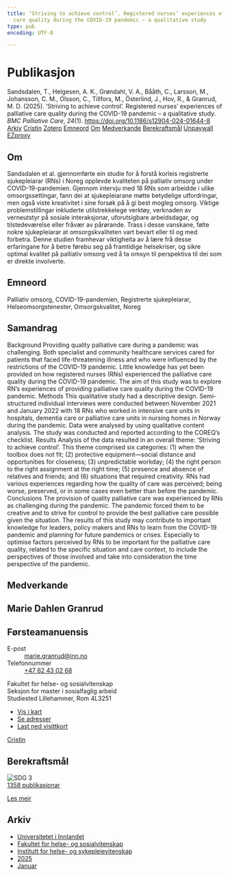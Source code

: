 ```yaml
---
title: ‘Striving to achieve control’. Registered nurses’ experiences of palliative
  care quality during the COVID-19 pandemic – a qualitative study
type: pub
encoding: UTF-8

---
```

<h1>Publikasjon</h1>
<article id="csl-bib-container-XAS5IDYB" class="csl-bib-container">
  <div class="csl-bib-body"> <div class="csl-entry">Sandsdalen, T., Helgesen, A. K., Grøndahl, V. A., Bååth, C., Larsson, M., Johansson, C. M., Olsson, C., Tillfors, M., Österlind, J., Hov, R., &#38; Granrud, M. D. (2025). ‘Striving to achieve control’. Registered nurses’ experiences of palliative care quality during the COVID-19 pandemic – a qualitative study. <i>BMC Palliative Care</i>, <i>24</i>(1). <a href="https://doi.org/10.1186/s12904-024-01644-8">https://doi.org/10.1186/s12904-024-01644-8</a></div> </div>
  <div class="csl-bib-buttons">
    <a href="#taxonomy-article-XAS5IDYB" alt="archive" class="csl-bib-button">Arkiv</a>
    <a href="https://app.cristin.no/results/show.jsf?id=2347298" alt="Cristin" class="csl-bib-button">Cristin</a>
    <a href="http://zotero.org/groups/5881554/items/XAS5IDYB" alt="Zotero" class="csl-bib-button">Zotero</a>
    <a href="#keywords-article-XAS5IDYB" alt="keywords" class="csl-bib-button">Emneord</a>
    <a href="#about-article-XAS5IDYB" alt="about_pub" class="csl-bib-button">Om</a>
    <a href="#contributors-article-XAS5IDYB" alt="contributors" class="csl-bib-button">Medverkande</a>
    <a href="#sdg-article-XAS5IDYB" alt="sdg" class="csl-bib-button">Berekraftsmål</a>
    <a href="https://doi.org/10.1186/s12904-024-01644-8" alt="Unpaywall" class="csl-bib-button">Unpaywall</a>
    <a href="https://doi.org/10.1186/s12904-024-01644-8" alt="EZproxy" class="csl-bib-button">EZproxy</a>
  </div>
  <div id="csl-bib-meta-container-XAS5IDYB"></div>
</article>
<div id="csl-bib-meta-XAS5IDYB" class="csl-bib-meta">
  <article id="about-article-XAS5IDYB" class="about_pub-article">
    <h1>Om</h1>
    Sandsdalen et al. gjennomførte ein studie for å forstå korleis registrerte sjukepleiarar (RNs) i Noreg opplevde kvaliteten på palliativ omsorg under COVID-19-pandemien. Gjennom intervju med 18 RNs som arbeidde i ulike omsorgssettingar, fann dei at sjukepleiarane møtte betydelige utfordringar, men også viste kreativitet i sine forsøk på å gi best mogleg omsorg. Viktige problemstillingar inkluderte utilstrekkelege verktøy, verknaden av verneutstyr på sosiale interaksjonar, uforutsigbare arbeidsdagar, og tilstedeværelse eller fråvær av pårørande. Trass i desse vanskane, følte nokre sjukepleiarar at omsorgskvaliteten vart bevart eller til og med forbetra. Denne studien framhevar viktigheita av å lære frå desse erfaringane for å betre førebu seg på framtidige helsekriser, og sikre optimal kvalitet på palliativ omsorg ved å ta omsyn til perspektiva til dei som er direkte involverte.
  </article>
  <article id="keywords-article-XAS5IDYB" class="keywords-article">
    <h1>Emneord</h1>
    Palliativ omsorg, COVID-19-pandemien, Registrerte sjukepleiarar, Helseomsorgstenester, Omsorgskvalitet, Noreg
  </article>
  <article id="abstract-article-XAS5IDYB" class="abstract-article">
    <h1>Samandrag</h1>
    Background Providing quality palliative care during a pandemic was challenging. Both specialist and community healthcare services cared for patients that faced life-threatening illness and who were influenced by the restrictions of the COVID-19 pandemic. Little knowledge has yet been provided on how registered nurses (RNs) experienced the palliative care quality during the COVID-19 pandemic. The aim of this study was to explore RN’s experiences of providing palliative care quality during the COVID-19 pandemic. Methods This qualitative study had a descriptive design. Semi-structured individual interviews were conducted between November 2021 and January 2022 with 18 RNs who worked in intensive care units in hospitals, dementia care or palliative care units in nursing homes in Norway during the pandemic. Data were analysed by using qualitative content analysis. The study was conducted and reported according to the COREQ’s checklist. Results Analysis of the data resulted in an overall theme: ‘Striving to achieve control’. This theme comprised six categories: (1) when the toolbox does not fit; (2) protective equipment—social distance and opportunities for closeness; (3) unpredictable workday; (4) the right person to the right assignment at the right time; (5) presence and absence of relatives and friends; and (6) situations that required creativity. RNs had various experiences regarding how the quality of care was perceived; being worse, preserved, or in some cases even better than before the pandemic. Conclusions The provision of quality palliative care was experienced by RNs as challenging during the pandemic. The pandemic forced them to be creative and to strive for control to provide the best palliative care possible given the situation. The results of this study may contribute to important knowledge for leaders, policy makers and RNs to learn from the COVID-19 pandemic and planning for future pandemics or crises. Especially to optimise factors perceived by RNs to be important for the palliative care quality, related to the specific situation and care context, to include the perspectives of those involved and take into consideration the time perspective of the pandemic.
  </article>
  <article id="contributors-article-XAS5IDYB" class="contributors-article">
    <h1>Medverkande</h1>
    <div class="personas"> <div class="vrtx-hinn-person-card"> <div class="photo"> <i class="lar la-user-circle missing-person"></i> </div> <div class="info"> <hgroup><h1>Marie Dahlen Granrud</h1> <h2>Førsteamanuensis</h2> </hgroup><dl> <dt>E-post</dt> <dd> <a href="mailto:marie.granrud@inn.no">marie.granrud@inn.no</a> </dd> <dt>Telefonnummer</dt> <dd><a href="tel:+4762430268"> +47 62 43 02 68 </a></dd> </dl> <p> Fakultet for helse- og sosialvitenskap<br> Seksjon for master i sosialfaglig arbeid<br> Studiested Lillehammer, Rom 4L3251 </p> <ul class="vrtx-hinn-links"> <li><a href="https://www.google.com/maps?q=60.88177,11.53669">Vis i kart</a></li> <li><a href="https://www.inn.no/finn-en-ansatt/marie-granrud.html#vrtx-hinn-addresses">Se adresser</a></li> <li><a href="https://www.inn.no/finn-en-ansatt/marie-granrud.html?vrtx=vcf">Last ned visittkort</a></li> </ul> </div> </div> <a href="https://app.cristin.no/persons/show.jsf?id=606793" alt="Cristin URL" class="personas-cristin">Cristin</a> </div>
  </article>
  <article id="sdg-article-XAS5IDYB" class="sdg-article">
    <h1>Berekraftsmål</h1>
    <div class="sdg-container"><div id="sdg3" class="sdg">
        <img src="{{< params subfolder >}}images/sdg/sdg03_nn.png" class="image" alt="SDG 3">
        <div class="sdg-overlay">
          <a href="/nn/archive/?key=?sdg=3#archive" class="sdg-publication-count"><span>1358</span> publikasjonar</a>
          <p><a href="https://fn.no/om-fn/fns-baerekraftsmaal/god-helse-og-livskvalitet?lang=nno-NO" class="sdg-read-more">Les meir</a></p>
        </div>
      </div></div>
  </article>
  <article id="taxonomy-article-XAS5IDYB" class="taxonomy-article">
    <h1>Arkiv</h1>
    <ul>
      <li>
        <a href="/nn/archive/?key=3DCRN523">Universitetet i Innlandet</a>
      </li>
      <li>
        <a href="/nn/archive/?key=IDKFS3MX">Fakultet for helse- og sosialvitenskap</a>
      </li>
      <li>
        <a href="/nn/archive/?key=GTV4ECMZ">Institutt for helse- og sykepleievitenskap</a>
      </li>
      <li>
        <a href="/nn/archive/?key=EHIJJCSL">2025</a>
      </li>
      <li>
        <a href="/nn/archive/?key=SKJ2VAQ3">Januar</a>
      </li>
    </ul>
  </article>
</div>
